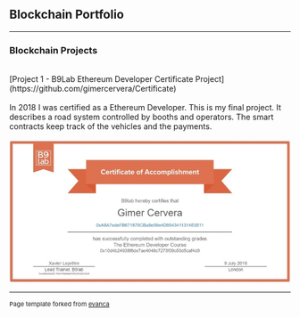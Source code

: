 ## Blockchain Portfolio

---

### Blockchain Projects
<br>
[Project 1 - B9Lab Ethereum Developer Certificate Project](https://github.com/gimercervera/Certificate)
<br><br>
In 2018 I was certified as a Ethereum Developer. This is my final project. It describes a road system controlled by booths and operators. The smart contracts keep track of the vehicles and the payments.
<br><br>
<img src="images/certificate.jpg?raw=true"/>

---
<p style="font-size:11px">Page template forked from <a href="https://github.com/evanca/quick-portfolio" target="_blank">evanca</a></p>
<!-- Remove above link if you don't want to attibute -->
